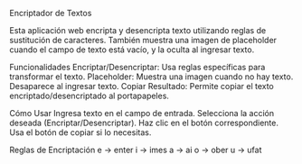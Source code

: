 Encriptador de Textos

Esta aplicación web encripta y desencripta texto utilizando reglas de sustitución de caracteres. También muestra una imagen de placeholder cuando el campo de texto está vacío, y la oculta al ingresar texto.

Funcionalidades
Encriptar/Desencriptar: Usa reglas específicas para transformar el texto.
Placeholder: Muestra una imagen cuando no hay texto. Desaparece al ingresar texto.
Copiar Resultado: Permite copiar el texto encriptado/desencriptado al portapapeles.

Cómo Usar
Ingresa texto en el campo de entrada.
Selecciona la acción deseada (Encriptar/Desencriptar).
Haz clic en el botón correspondiente.
Usa el botón de copiar si lo necesitas.

Reglas de Encriptación
e -> enter
i -> imes
a -> ai
o -> ober
u -> ufat
